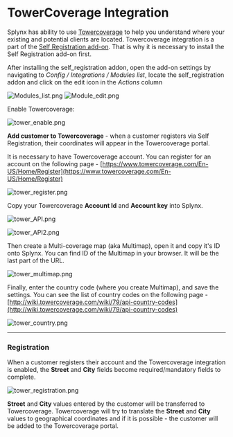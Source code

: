 TowerCoverage Integration
=========================

Splynx has ability to use [Towercoverage](https://www.towercoverage.com/) to help you understand where your existing and potential clients are located. Towercoverage integration is a part of the [Self Registration add-on](addons_modules/self_registration/self_registration.md). That is why it is necessary to install the Self Registration add-on first.

After installing the self_registration addon, open the add-on settings by navigating to _Config / Integrations / Modules list_, locate the self_registration addon and click on the edit icon in the *Actions* column

![Modules_list.png](Modules_list.png)
![Module_edit.png](Module_edit.png)

Enable Towercoverage:

![tower_enable.png](tower_enable.png)

**Add customer to Towercoverage** - when a customer registers via Self Registration, their coordinates will appear in the Towercoverage portal.

It is necessary to have Towercoverage account. You can register for an account on the following page - [https://www.towercoverage.com/En-US/Home/Register](https://www.towercoverage.com/En-US/Home/Register)

![tower_register.png](tower_register.png)

Copy your Towercoverage **Account Id** and **Account key** into Splynx.

![tower_API.png](tower_API.png)

![tower_API2.png](tower_API2.png)

Then create a Multi-coverage map (aka Multimap), open it and copy it's ID onto Splynx. You can find ID of the Multimap in your browser. It will be the last part of the URL.

![tower_multimap.png](tower_multimap.png)

Finally, enter the country code (where you create Multimap), and save the settings. You can see the list of country codes on the following page - [http://wiki.towercoverage.com/wiki/79/api-country-codes](http://wiki.towercoverage.com/wiki/79/api-country-codes)

![tower_country.png](tower_country.png)

* * *

### Registration

When a customer registers their account and the Towercoverage integration is enabled, the **Street** and **City** fields become required/mandatory fields to complete.

![tower_registration.png](tower_registration.png)

**Street** and **City** values entered by the customer will be transferred to Towercoverage. Towercoverage will try to translate the **Street** and **City** values to geographical coordinates and if it is possible - the customer will be added to the Towercoverage portal.
